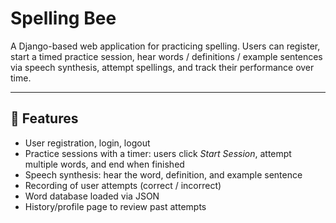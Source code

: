 # Spelling Bee

A Django-based web application for practicing spelling. Users can register, start a timed practice session, hear words / definitions / example sentences via speech synthesis, attempt spellings, and track their performance over time.

---

## 🚀 Features

- User registration, login, logout  
- Practice sessions with a timer: users click *Start Session*, attempt multiple words, and end when finished  
- Speech synthesis: hear the word, definition, and example sentence  
- Recording of user attempts (correct / incorrect)  
- Word database loaded via JSON  
- History/profile page to review past attempts  


